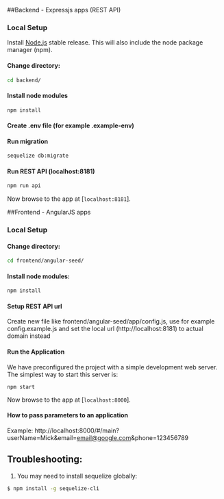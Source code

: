##Backend - Expressjs apps (REST API)
### Local Setup

Install [Node.js](https://nodejs.org/) stable release. This will also include the node package manager (npm).

#### Change directory:
```sh
cd backend/
```

#### Install node modules
```sh
npm install
```

#### Create .env file (for example .example-env)

#### Run migration
```sh
sequelize db:migrate
```

#### Run REST API (localhost:8181)
```sh
npm run api
```
Now browse to the app at [`localhost:8181`].


##Frontend - AngularJS apps
### Local Setup

#### Change directory:
```sh
cd frontend/angular-seed/
```

#### Install node modules:
```sh
npm install
```

#### Setup REST API url

Create new file like frontend/angular-seed/app/config.js, use for example config.example.js and set the local url (http://localhost:8181) to actual domain instead


#### Run the Application

We have preconfigured the project with a simple development web server. The simplest way to start this server is:

```
npm start
```

Now browse to the app at [`localhost:8000`].

#### How to pass parameters to an application
Example: http://localhost:8000/#/main?userName=Mick&email=email@google.com&phone=123456789

## Troubleshooting:

1. You may need to install sequelize globally:
```bash
$ npm install -g sequelize-cli
```





